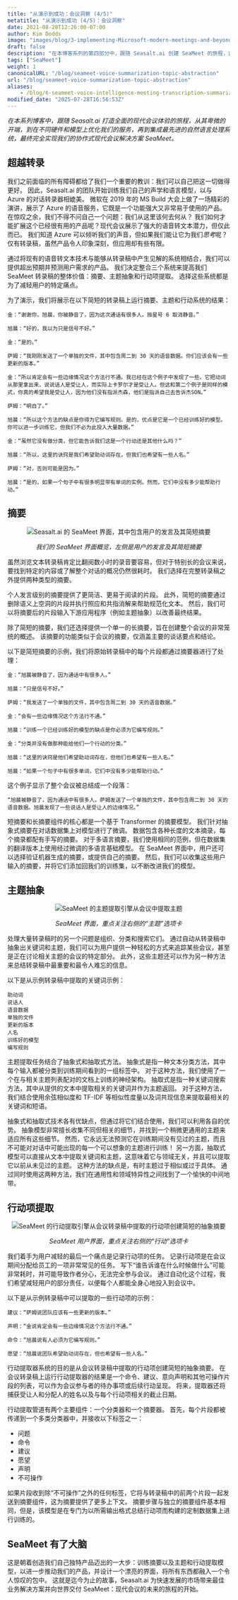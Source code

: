 ```yaml
---
title: "从演示到成功：会议洞察 (4/5)"
metatitle: "从演示到成功 (4/5)：会议洞察"
date: 2021-08-28T12:26:00-07:00
author: Kim Dodds
image: "images/blog/3-implementing-Microsoft-modern-meetings-and-beyond/SeaMeet animation.gif"
draft: false
description: "在本博客系列的第四部分中，跟随 Seasalt.ai 创建 SeaMeet 的旅程，这是我们的协作式现代会议解决方案。"
tags: ["SeaMeet"]
weight: 1  
canonicalURL: "/blog/seameet-voice-summarization-topic-abstraction"
url: "/blog/seameet-voice-summarization-topic-abstraction"
aliases:
    - /blog/6-seameet-voice-intelligence-meeting-transcription-summarization-topic-abstraction-action-extraction/
modified_date: "2025-07-28T16:56:53Z"
---
```


*在本系列博客中，跟随 Seasalt.ai 打造全面的现代会议体验的旅程，从其卑微的开端，到在不同硬件和模型上优化我们的服务，再到集成最先进的自然语言处理系统，最终完全实现我们的协作式现代会议解决方案 SeaMeet。*

## 超越转录

我们之前面临的所有障碍都给了我们一个重要的教训：我们可以自己把这一切做得更好。
因此，Seasalt.ai 的团队开始训练我们自己的声学和语言模型，以与 Azure 的对话转录器相媲美。
微软在 2019 年的 MS Build 大会上做了一场精彩的演讲，展示了 Azure 的语音服务，它既是一个功能强大又非常易于使用的产品。
在惊叹之余，我们不得不问自己一个问题：我们从这里该何去何从？
我们如何才能扩展这个已经很有用的产品呢？现代会议展示了强大的语音转文本潜力，但仅此而已。
我们知道 Azure 可以倾听我们的声音，但如果我们能让它为我们*思考*呢？
仅有转录稿，虽然产品令人印象深刻，但应用却有些有限。

通过将现有的语音转文本技术与能够从转录稿中产生见解的系统相结合，我们可以提供超出预期并预测用户需求的产品。
我们决定整合三个系统来提高我们 SeaMeet 转录稿的整体价值：摘要、主题抽象和行动项提取。
选择这些系统都是为了减轻用户的特定痛点。

为了演示，我们将展示在以下简短的转录稿上运行摘要、主题和行动系统的结果：

```
金：“谢谢你，旭晨，你被静音了，因为这次通话有很多人。按星号 6 取消静音。”

旭晨：“好的，我以为只是信号不好。”

金：“是的。”

萨姆：“我刚刚发送了一个单独的文件，其中包含周二到 30 天的语音数据。你们应该会有一些更新的版本。”

金：“所以肯定会有一些边缘情况这个方法行不通。我已经在这个例子中发现了一些。它把动词从那里拿出来，说说话人是受让人，而实际上卡罗尔才是受让人。但这和第二个例子是同样的模式，你真的希望我是受让人，因为他们没有指派杰森，他们是指派自己去告诉杰SON。”

萨姆：“明白了。”

旭晨：“所以这个方法的缺点是你得为它编写规则。是的，优点是它是一个已经训练好的模型。你可以进一步训练它，但我们不必为此投入大量数据。”

金：“虽然它没有做分类，但它能告诉我们这是一个行动还是其他什么吗？”

旭晨：“所以，这里的诀窍是我们希望助动词存在，但我们也希望有一些人名。”

萨姆：“对，否则可能是因为。”

旭晨：“是的，如果一个句子中有很多明显带有单词的实例。然而，它们中没有多少能帮助行动。”
```

## 摘要

<center>
<img src="/images/blog/6-seameet-voice-intelligence-meeting-transcription-summarization-topic-abstraction-action-extraction/summarization.png" alt="Seasalt.ai 的 SeaMeet 界面，其中包含用户的发言及其简短摘要"/>

*我们的 SeaMeet 界面概览，左侧是用户的发言及其简短摘要*
</center>

虽然浏览文本转录稿肯定比翻阅数小时的录音要容易，但对于特别长的会议来说，要找到特定的内容或了解整个对话的概况仍然很耗时。
我们选择在完整转录稿之外提供两种类型的摘要。

个人发言级别的摘要提供了更简洁、更易于阅读的片段。
此外，简短的摘要通过删除语义上空洞的片段并执行照应和共指消解来帮助规范化文本。
然后，我们可以将摘要后的片段输入下游应用程序（例如主题抽象）以改善最终结果。

除了简短的摘要，我们还选择提供一个单一的长摘要，旨在创建整个会议的非常笼统的概述。
该摘要的功能类似于会议的摘要，仅涵盖主要的谈话要点和结论。

以下是简短摘要的示例，我们将原始转录稿中的每个片段都通过摘要器进行了处理：

```
金：“旭晨被静音了，因为通话中有很多人。”

旭晨：“只是信号不好。”

萨姆：“我发送了一个单独的文件，其中包含周二到 30 天的语音数据。”

金：“会有一些边缘情况这个方法行不通。”

旭晨：“训练一个已经训练好的模型的缺点是你必须为它编写规则。”

金：“分类并没有做那种能给他们一个行动的分类。”

旭晨：“这里的诀窍是他们希望助动词存在，但他们也希望有一些人名。”

旭晨：“如果一个句子中有很多单词，它们中没有多少能帮助行动。”
```

这个例子显示了整个会议被总结成一个段落：

```
“旭晨被静音了，因为通话中有很多人。萨姆发送了一个单独的文件，其中包含周二到 30 天的语音数据。旭晨发现了一些说话人是受让人的边缘情况。”
```

短摘要和长摘要组件的核心都是一个基于 Transformer 的摘要模型。
我们针对抽象式摘要在对话数据集上对模型进行了微调。
数据包含各种长度的文本摘录，每个摘录都配有手写的摘要。
对于多语言摘要，我们使用相同的范例，但在数据集的翻译版本上使用经过微调的多语言基础模型。
在 SeaMeet 界面中，用户还可以选择验证机器生成的摘要，或提供自己的摘要。
然后，我们可以收集这些用户输入的摘要，并将它们添加回我们的训练集，以不断改进我们的模型。

## 主题抽象

<center>
<img src="/images/blog/6-seameet-voice-intelligence-meeting-transcription-summarization-topic-abstraction-action-extraction/topics.png" alt="SeaMeet 的主题提取引擎从会议中提取主题"/>

*SeaMeet 界面，重点关注右侧的“主题”选项卡*
</center>

处理大量转录稿时的另一个问题是组织、分类和搜索它们。
通过自动从转录稿中抽象出关键词和主题，我们可以为用户提供一种轻松的方式来追踪某些会议，甚至是正在讨论相关主题的会议的特定部分。
此外，这些主题还可以作为另一种方法来总结转录稿中最重要和最令人难忘的信息。

以下是从示例转录稿中提取的关键词示例：

```
助动词
说话人
语音数据
单独的文件
更新的版本
人名
训练好的模型
编写规则
```

主题提取任务结合了抽象式和抽取式方法。
抽象式是指一种文本分类方法，其中每个输入都被分类到训练期间看到的一组标签中。
对于这种方法，我们使用了一个在与相关主题列表配对的文档上训练的神经架构。
抽取式是指一种关键词搜索方法，其中从提供的文本中提取相关的关键词并作为主题返回。
对于这种方法，我们结合使用余弦相似度和 TF-IDF 等相似性度量以及词共现信息来提取最相关的关键词和短语。

抽象式和抽取式技术各有优缺点，但通过将它们结合使用，我们可以利用各自的优势。
抽象模型非常擅长收集不同但相关的细节，并找到一个稍微更通用的主题来适应所有这些细节。
然而，它永远无法预测它在训练期间没有见过的主题，而且不可能对对话中可能出现的每一个可以想象的主题进行训练！
另一方面，抽取式模型可以直接从文本中提取关键词和主题，这意味着它与领域无关，并且可以提取它以前从未见过的主题。
这种方法的缺点是，有时主题过于相似或过于具体。
通过同时使用这两种方法，我们在通用性和领域特异性之间找到了一个愉快的中间地带。

## 行动项提取

<center>
<img src="/images/blog/6-seameet-voice-intelligence-meeting-transcription-summarization-topic-abstraction-action-extraction/actions.png" alt="SeaMeet 的行动提取引擎从会议转录稿中提取的行动项创建简短的抽象摘要"/>

*SeaMeet 用户界面，重点关注右侧的“行动”选项卡*
</center>

我们着手为用户减轻的最后一个痛点是记录行动项的任务。
记录行动项是在会议期间分配给员工的一项非常常见的任务。
写下“谁告诉谁在什么时候做什么”可能非常耗时，并可能导致作者分心，无法完全参与会议。
通过自动化这个过程，我们希望减轻用户的部分责任，以便每个人都能全身心地投入到会议中。

以下是从示例转录稿中可以提取的一些行动项的示例：

```
建议：“萨姆说团队应该有一些更新的版本。”

声明：“金说肯定会有一些边缘情况这个方法行不通。”

命令：“旭晨说有人必须为它编写规则。”

愿望：“旭晨说团队希望助动词存在，但也希望有一些人名。”
```

行动提取器系统的目的是从会议转录稿中提取的行动项创建简短的抽象摘要。
在会议转录稿上运行行动提取器的结果是一个命令、建议、意向声明和其他可操作片段的列表，可以作为会议参与者的待办事项或后续行动呈现。
将来，提取器还将捕获受让人和分配人的姓名以及与每个行动项相关的截止日期。

行动提取管道有两个主要组件：一个分类器和一个摘要器。
首先，每个片段都被传递到一个多类分类器中，并接收以下标签之一：

- 问题
- 命令
- 建议
- 愿望
- 声明
- 不可操作

如果片段收到除“不可操作”之外的任何标签，它将与转录稿中的前两个片段一起发送到摘要组件，这为摘要提供了更多上下文。
摘要步骤与独立的摘要组件基本相同，但是，该模型是在专门为以所需输出格式总结行动项而构建的定制数据集上进行训练的。

## SeaMeet 有了大脑

这是朝着创造我们自己独特产品迈出的一大步：训练摘要以及主题和行动提取模型，以进一步推动我们的产品，并设计一个漂亮的界面，将所有东西都融入一个令人惊叹的包中。
这就是迄今为止的故事，Seasalt.ai 为快速发展的市场带来最佳业务解决方案并向世界交付 SeaMeet：现代会议的未来的旅程的开始。